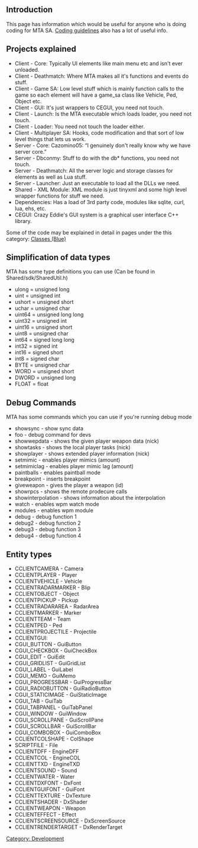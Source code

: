 Introduction
------------

This page has information which would be useful for anyone who is doing coding for MTA SA. [Coding guidelines](/docs/coding_guidelines.md "wikilink") also has a lot of useful info.

Projects explained
------------------

-   Client - Core: Typically UI elements like main menu etc and isn't ever unloaded.
-   Client - Deathmatch: Where MTA makes all it's functions and events do stuff.
-   Client - Game SA: Low level stuff which is mainly function calls to the game so each element will have a game\_sa class like Vehicle, Ped, Object etc.
-   Client - GUI: It's just wrappers to CEGUI, you need not touch.
-   Client - Launch: Is the MTA executable which loads loader, you need not touch.
-   Client - Loader: You need not touch the loader either.
-   Client - Multiplayer SA: Hooks, code modification and that sort of low level things that lets us work.
-   Server - Core: Cazomino05: “I genuinely don't really know why we have server core.”
-   Server - Dbconmy: Stuff to do with the db\* functions, you need not touch.
-   Server - Deathmatch: All the server logic and storage classes for elements as well as Lua stuff.
-   Server - Launcher: Just an executable to load all the DLLs we need.
-   Shared - XML Module: XML module is just tinyxml and some high level wrapper functions for stuff we need.
-   Dependencies: Has a load of 3rd party code, modules like sqlite, curl, lua, ehs, etc.
-   CEGUI: Crazy Eddie's GUI system is a graphical user interface C++ library.

Some of the code may be explained in detail in pages under the this category: [Classes (Blue)](/docs/-category-classes_(blue).md "wikilink")

Simplification of data types
----------------------------

MTA has some type definitions you can use (Can be found in Shared/sdk/SharedUtil.h)

-   ulong = unsigned long
-   uint = unsigned int
-   ushort = unsigned short
-   uchar = unsigned char
-   uint64 = unsigned long long
-   uint32 = unsigned int
-   uint16 = unsigned short
-   uint8 = unsigned char
-   int64 = signed long long
-   int32 = signed int
-   int16 = signed short
-   int8 = signed char
-   BYTE = unsigned char
-   WORD = unsigned short
-   DWORD = unsigned long
-   FLOAT = float

Debug Commands
--------------

MTA has some commands which you can use if you're running debug mode

-   showsync - show sync data
-   foo - debug command for devs
-   showwepdata - shows the given player weapon data (nick)
-   showtasks - shows the local player tasks (nick)
-   showplayer - shows extended player information (nick)
-   setmimic - enables player mimics (amount)
-   setmimiclag - enables player mimic lag (amount)
-   paintballs - enables paintball mode
-   breakpoint - inserts breakpoint
-   giveweapon - gives the player a weapon (id)
-   showrpcs - shows the remote prodecure calls
-   showinterpolation - shows information about the interpolation
-   watch - enables wpm watch mode
-   modules - enables wpm module
-   debug - debug function 1
-   debug2 - debug function 2
-   debug3 - debug function 3
-   debug4 - debug function 4

Entity types
------------

-   CCLIENTCAMERA - Camera
-   CCLIENTPLAYER - Player
-   CCLIENTVEHICLE - Vehicle
-   CCLIENTRADARMARKER - Blip
-   CCLIENTOBJECT - Object
-   CCLIENTPICKUP - Pickup
-   CCLIENTRADARAREA - RadarArea
-   CCLIENTMARKER - Marker
-   CCLIENTTEAM - Team
-   CCLIENTPED - Ped
-   CCLIENTPROJECTILE - Projectile
-   CCLIENTGUI:
-   CGUI\_BUTTON - GuiButton
-   CGUI\_CHECKBOX - GuiCheckBox
-   CGUI\_EDIT - GuiEdit
-   CGUI\_GRIDLIST - GuiGridList
-   CGUI\_LABEL - GuiLabel
-   CGUI\_MEMO - GuiMemo
-   CGUI\_PROGRESSBAR - GuiProgressBar
-   CGUI\_RADIOBUTTON - GuiRadioButton
-   CGUI\_STATICIMAGE - GuiStaticImage
-   CGUI\_TAB - GuiTab
-   CGUI\_TABPANEL - GuiTabPanel
-   CGUI\_WINDOW - GuiWindow
-   CGUI\_SCROLLPANE - GuiScrollPane
-   CGUI\_SCROLLBAR - GuiScrollBar
-   CGUI\_COMBOBOX - GuiComboBox
-   CCLIENTCOLSHAPE - ColShape
-   SCRIPTFILE - File
-   CCLIENTDFF - EngineDFF
-   CCLIENTCOL - EngineCOL
-   CCLIENTTXD - EngineTXD
-   CCLIENTSOUND - Sound
-   CCLIENTWATER - Water
-   CCLIENTDXFONT - DxFont
-   CCLIENTGUIFONT - GuiFont
-   CCLIENTTEXTURE - DxTexture
-   CCLIENTSHADER - DxShader
-   CCLIENTWEAPON - Weapon
-   CCLIENTEFFECT - Effect
-   CCLIENTSCREENSOURCE - DxScreenSource
-   CCLIENTRENDERTARGET - DxRenderTarget

[Category: Development](/docs/category-_development.md "wikilink")
